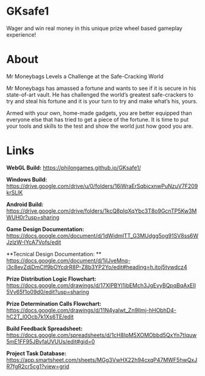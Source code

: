 # GKsafe1
Wager and win real money in this unique prize wheel based gameplay experience!

# About
Mr Moneybags Levels a Challenge at the Safe-Cracking World

Mr Moneybags has amassed a fortune and wants to see if it is secure in his state-of-art vault. He has challenged the world’s greatest safe-crackers to try and steal his fortune and it is your turn to try and make what’s his, yours.

Armed with your own, home-made gadgets, you are better equipped than everyone else that has tried to get a piece of the fortune. It is time to put your tools and skills to the test and show the world just how good you are.

# Links
**WebGL Build:**
https://philongames.github.io/GKsafe1/

**Windows Build:**
https://drive.google.com/drive/u/0/folders/16iWraErSqbicxnwPuNzuV7F209krSLlK

**Android Build:**
https://drive.google.com/drive/folders/1kcQ8pIqXqYbc3T8o9GcnTP5Kw3MWUH0r?usp=sharing

**Game Design Documentation:**
https://docs.google.com/document/d/1dWidmlTT_G3MUdgg5og91SV8ss6WJzlzW-IYcA7Vofs/edit

**Tecnical Design Documentation: **
https://docs.google.com/document/d/1jIJveMnq-i3c8evZdjDmClf9bOYcdrR8P-Z8b3YP2Yo/edit#heading=h.itoj5tywdcz4

**Prize Distribution Logic Flowchart:**
https://docs.google.com/drawings/d/17XlPBYI1ibEMch3JgEvyBQpqBqAxEIl5Vv65f1o09d0/edit?usp=sharing

**Prize Determination Calls Flowchart:**
https://docs.google.com/drawings/d/11N4yalwt_Zn9llmj-hHObhD4-hC2T_I0Ocb7k1Xs6TE/edit

**Build Feedback Spreadsheet:**
https://docs.google.com/spreadsheets/d/1cH8IpM5XOMObbd5QxYn7tIquw5mE1FF95JBvfaUVUUs/edit#gid=0

**Project Task Database:**
https://app.smartsheet.com/sheets/MGg3VwHX22h94cxqP47MWF5hwQxJR7fgR2cr5cg1?view=grid
